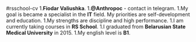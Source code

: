 #rsschool-cv
1.**Fiodar Valiushka**.
1.**@Anthropoc** - contaсt in telegram.
1.My goal is became a specialist in the **IT** field. My priorities are self-development and education.
1.My strengths are discipline and high performance.
1.I am currently taking courses in **RS School**.
1.I graduated from **Belarusian State Medical University** in 2015.
1.My english level is **B1**.
